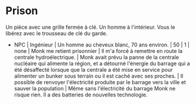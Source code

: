 # Prison

Un pièce avec une grille fermée à clé. Un homme à l'intérieur. Vous le libérez avec le trousseau de clé du garde.

* NPC | Ingénieur | Un homme au cheveux blanc, 70 ans environ.  | 50 | 1 | none | Monk me retient prisonnier | Il m'a forcé à remettre en route la centrale hydroélectrique. | Monk avait prévu la panne de la centrale nucléaire qui alimente la région, et a détourné l'énergie du barrage qui a été désaffecté lorsque que la centrale a été mise en service pour alimenter un bunker sous terrain ou il est caché avec ses proches. | Il possible de renvoyer l'électricité produite par le barrage vers la ville et sauver la population | Même sans l'électricité du barrage Monk ne risque rien. Il a des batteries de nouvelles technologie.
